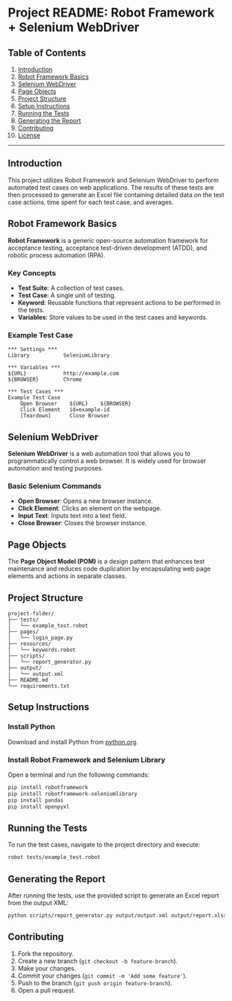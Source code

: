 # Project README: Robot Framework + Selenium WebDriver

## Table of Contents

1. [Introduction](#introduction)
2. [Robot Framework Basics](#robot-framework-basics)
3. [Selenium WebDriver](#selenium-webdriver)
4. [Page Objects](#page-objects)
5. [Project Structure](#project-structure)
6. [Setup Instructions](#setup-instructions)
7. [Running the Tests](#running-the-tests)
8. [Generating the Report](#generating-the-report)
9. [Contributing](#contributing)
10. [License](#license)

---

## Introduction

This project utilizes Robot Framework and Selenium WebDriver to perform automated test cases on web applications. The results of these tests are then processed to generate an Excel file containing detailed data on the test case actions, time spent for each test case, and averages.

## Robot Framework Basics

**Robot Framework** is a generic open-source automation framework for acceptance testing, acceptance test-driven development (ATDD), and robotic process automation (RPA).

### Key Concepts

- **Test Suite**: A collection of test cases.
- **Test Case**: A single unit of testing.
- **Keyword**: Reusable functions that represent actions to be performed in the tests.
- **Variables**: Store values to be used in the test cases and keywords.

### Example Test Case

```robot
*** Settings ***
Library           SeleniumLibrary

*** Variables ***
${URL}            http://example.com
${BROWSER}        Chrome

*** Test Cases ***
Example Test Case
    Open Browser    ${URL}    ${BROWSER}
    Click Element   id=example-id
    [Teardown]      Close Browser
```
## Selenium WebDriver

**Selenium WebDriver** is a web automation tool that allows you to programmatically control a web browser. It is widely used for browser automation and testing purposes.

### Basic Selenium Commands

- **Open Browser**: Opens a new browser instance.
- **Click Element**: Clicks an element on the webpage.
- **Input Text**: Inputs text into a text field.
- **Close Browser**: Closes the browser instance.

## Page Objects

The **Page Object Model (POM)** is a design pattern that enhances test maintenance and reduces code duplication by encapsulating web page elements and actions in separate classes.

## Project Structure

```plaintext
project-folder/
├── tests/
│   └── example_test.robot
├── pages/
│   └── login_page.py
├── resources/
│   └── keywords.robot
├── scripts/
│   └── report_generator.py
├── output/
│   └── output.xml
├── README.md
└── requirements.txt
```

## Setup Instructions

### Install Python

Download and install Python from [python.org](https://www.python.org/downloads/).

### Install Robot Framework and Selenium Library

Open a terminal and run the following commands:

```bash
pip install robotframework
pip install robotframework-seleniumlibrary
pip install pandas
pip install openpyxl
```

## Running the Tests

To run the test cases, navigate to the project directory and execute:

```bash
robot tests/example_test.robot
```

## Generating the Report

After running the tests, use the provided script to generate an Excel report from the output XML:

```bash
python scripts/report_generator.py output/output.xml output/report.xlsx
```

## Contributing

1. Fork the repository.
2. Create a new branch (`git checkout -b feature-branch`).
3. Make your changes.
4. Commit your changes (`git commit -m 'Add some feature'`).
5. Push to the branch (`git push origin feature-branch`).
6. Open a pull request.
